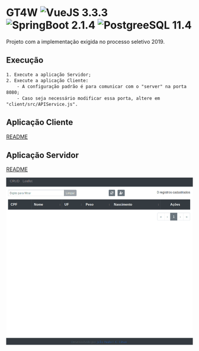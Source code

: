 # GT4W ![VueJS 3.3.3](https://img.shields.io/badge/vueJS-3.5.5-green.svg) ![SpringBoot 2.1.4](https://img.shields.io/badge/springboot-2.1.4-green.svg) ![PostgreeSQL 11.4](https://img.shields.io/badge/postgreSQL-2.1.4-green.svg)

Projeto com a implementação exigida no processo seletivo 2019.

## Execução

    1. Execute a aplicação Servidor;
    2. Execute a aplicação Cliente:
        - A configuração padrão é para comunicar com o "server" na porta 8080;
        - Caso seja necessário modificar essa porta, altere em "client/src/APIService.js".

## Aplicação Cliente

[README](client/README.md)

## Aplicação Servidor

[README](server/README.md)

![](media/GT4W.gif)